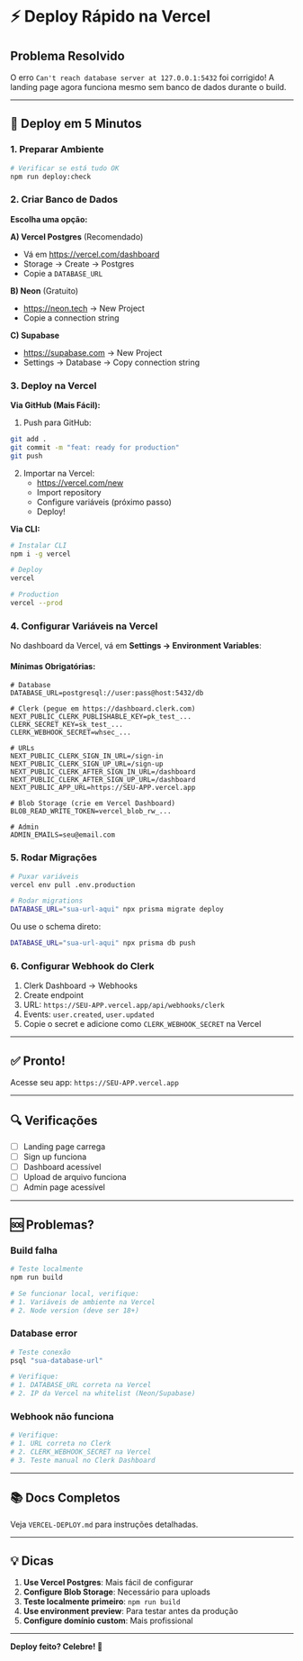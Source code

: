 # ⚡ Deploy Rápido na Vercel

## Problema Resolvido

O erro `Can't reach database server at 127.0.0.1:5432` foi corrigido! A landing page agora funciona mesmo sem banco de dados durante o build.

---

## 🚀 Deploy em 5 Minutos

### 1. Preparar Ambiente

```bash
# Verificar se está tudo OK
npm run deploy:check
```

### 2. Criar Banco de Dados

**Escolha uma opção:**

**A) Vercel Postgres** (Recomendado)
- Vá em https://vercel.com/dashboard
- Storage → Create → Postgres
- Copie a `DATABASE_URL`

**B) Neon** (Gratuito)
- https://neon.tech → New Project
- Copie a connection string

**C) Supabase**
- https://supabase.com → New Project
- Settings → Database → Copy connection string

### 3. Deploy na Vercel

**Via GitHub (Mais Fácil):**

1. Push para GitHub:
```bash
git add .
git commit -m "feat: ready for production"
git push
```

2. Importar na Vercel:
   - https://vercel.com/new
   - Import repository
   - Configure variáveis (próximo passo)
   - Deploy!

**Via CLI:**

```bash
# Instalar CLI
npm i -g vercel

# Deploy
vercel

# Production
vercel --prod
```

### 4. Configurar Variáveis na Vercel

No dashboard da Vercel, vá em **Settings → Environment Variables**:

#### Mínimas Obrigatórias:

```env
# Database
DATABASE_URL=postgresql://user:pass@host:5432/db

# Clerk (pegue em https://dashboard.clerk.com)
NEXT_PUBLIC_CLERK_PUBLISHABLE_KEY=pk_test_...
CLERK_SECRET_KEY=sk_test_...
CLERK_WEBHOOK_SECRET=whsec_...

# URLs
NEXT_PUBLIC_CLERK_SIGN_IN_URL=/sign-in
NEXT_PUBLIC_CLERK_SIGN_UP_URL=/sign-up
NEXT_PUBLIC_CLERK_AFTER_SIGN_IN_URL=/dashboard
NEXT_PUBLIC_CLERK_AFTER_SIGN_UP_URL=/dashboard
NEXT_PUBLIC_APP_URL=https://SEU-APP.vercel.app

# Blob Storage (crie em Vercel Dashboard)
BLOB_READ_WRITE_TOKEN=vercel_blob_rw_...

# Admin
ADMIN_EMAILS=seu@email.com
```

### 5. Rodar Migrações

```bash
# Puxar variáveis
vercel env pull .env.production

# Rodar migrations
DATABASE_URL="sua-url-aqui" npx prisma migrate deploy
```

Ou use o schema direto:

```bash
DATABASE_URL="sua-url-aqui" npx prisma db push
```

### 6. Configurar Webhook do Clerk

1. Clerk Dashboard → Webhooks
2. Create endpoint
3. URL: `https://SEU-APP.vercel.app/api/webhooks/clerk`
4. Events: `user.created`, `user.updated`
5. Copie o secret e adicione como `CLERK_WEBHOOK_SECRET` na Vercel

---

## ✅ Pronto!

Acesse seu app: `https://SEU-APP.vercel.app`

---

## 🔍 Verificações

- [ ] Landing page carrega
- [ ] Sign up funciona
- [ ] Dashboard acessível
- [ ] Upload de arquivo funciona
- [ ] Admin page acessível

---

## 🆘 Problemas?

### Build falha

```bash
# Teste localmente
npm run build

# Se funcionar local, verifique:
# 1. Variáveis de ambiente na Vercel
# 2. Node version (deve ser 18+)
```

### Database error

```bash
# Teste conexão
psql "sua-database-url"

# Verifique:
# 1. DATABASE_URL correta na Vercel
# 2. IP da Vercel na whitelist (Neon/Supabase)
```

### Webhook não funciona

```bash
# Verifique:
# 1. URL correta no Clerk
# 2. CLERK_WEBHOOK_SECRET na Vercel
# 3. Teste manual no Clerk Dashboard
```

---

## 📚 Docs Completos

Veja `VERCEL-DEPLOY.md` para instruções detalhadas.

---

## 💡 Dicas

1. **Use Vercel Postgres**: Mais fácil de configurar
2. **Configure Blob Storage**: Necessário para uploads
3. **Teste localmente primeiro**: `npm run build`
4. **Use environment preview**: Para testar antes da produção
5. **Configure domínio custom**: Mais profissional

---

**Deploy feito? Celebre! 🎉**
